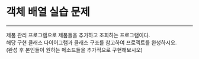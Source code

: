# 객체 배열 실습 문제

---

제품 관리 프로그램으로 제품들을 추가하고 조회하는 프로그램이다. <br>
해당 구현 클래스 다이어그램과 클래스 구조를 참고하여 프로젝트를 완성하시오.<br>
(완성 후 본인들이 원하는 메소드들을 추가적으로 구현해보시오)

